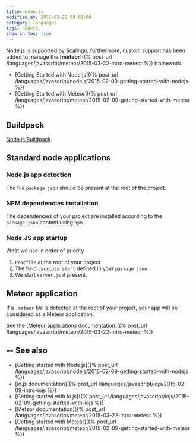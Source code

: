 ```yaml
---
title: Node.js
modified_at: 2015-03-22 00:00:00
category: languages
tags: nodejs,
show_in_toc: true
---
```


Node.js is supported by Scalingo, furthermore, custom support has been added
to manage the [__meteor__]({% post_url /languages/javascript/meteor/2015-03-22-intro-meteor %}) framework.

* [Getting Started with Node.js]({% post_url /languages/javascript/nodejs/2015-02-09-getting-started-with-nodejs %})
* [Getting Started with Meteor]({% post_url /languages/javascript/meteor/2015-02-09-getting-started-with-meteor %})

## Buildpack

[Node.js Buildpack](https://github.com/Scalingo/nodejs-buildpack)

## Standard node applications

### Node.js app detection

The file `package.json` should be present at the root of the project.

### NPM dependencies installation

The dependencies of your project are installed according to the
`package.json` content using `npm`.

### Node.JS app startup

What we use in order of priority

1. `Procfile` at the root of your project
2. The field `.scripts.start` defined in your `package.json` 
3. We start `server.js` if present.

## Meteor application

If a `.meteor` file is detected at the root of your project, your app will
be considered as a Meteor application.

See the [Meteor applications documentation]({% post_url /languages/javascript/meteor/2015-03-22-intro-meteor %})

## -- See also

* [Getting started with Node.js]({% post_url /languages/javascript/nodejs/2015-02-09-getting-started-with-nodejs %})
* [io.js documentation]({% post_url /languages/javascript/iojs/2015-02-09-intro-iojs %})
* [Getting started with io.js]({% post_url /languages/javascript/iojs/2015-02-09-getting-started-with-iojs %})
* [Meteor documentation]({% post_url /languages/javascript/meteor/2015-03-22-intro-meteor %})
* [Getting started with Meteor]({% post_url /languages/javascript/meteor/2015-02-09-getting-started-with-meteor %})
